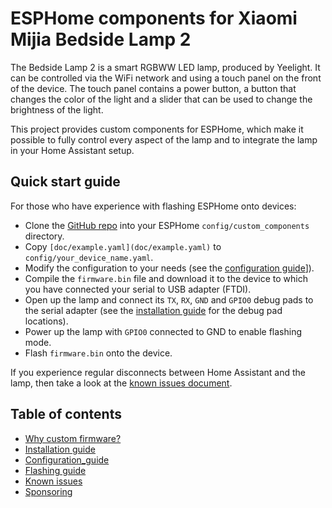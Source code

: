 # ESPHome components for Xiaomi Mijia Bedside Lamp 2

The Bedside Lamp 2 is a smart RGBWW LED lamp, produced by Yeelight. It can
be controlled via the WiFi network and using a touch panel on the front of
the device. The touch panel contains a power button, a button that changes
the color of the light and a slider that can be used to change the
brightness of the light.

This project provides custom components for ESPHome, which make it
possible to fully control every aspect of the lamp and to integrate the
lamp in your Home Assistant setup.

## Quick start guide

For those who have experience with flashing ESPHome onto devices:

* Clone the [GitHub repo](https://github.com/mmakaay/esphome-xiaomi_bslamp2)
  into your ESPHome `config/custom_components` directory.
* Copy `[doc/example.yaml](doc/example.yaml)` to `config/your_device_name.yaml`.
* Modify the configuration to your needs (see the [configuration guide](doc/configuration.md)]).
* Compile the `firmware.bin` file and download it to the device to which you
  have connected your serial to USB adapter (FTDI).
* Open up the lamp and connect its `TX`, `RX`, `GND` and `GPIO0` debug pads
  to the serial adapter (see the [installation
  guide](doc/installation.md) for the debug pad locations).
* Power up the lamp with `GPIO0` connected to GND to enable flashing mode.
* Flash `firmware.bin` onto the device.

If you experience regular disconnects between Home Assistant and the lamp,
then take a look at the [known issues document](doc/known_issues.md).

## Table of contents

* [Why custom firmware?](doc/why_custom_firmware.md)
* [Installation guide](doc/installation.md)
* [Configuration_guide](doc/configuration.md)
* [Flashing guide](doc/flashing.md)
* [Known issues](doc/known_issues.md)
* [Sponsoring](doc/sponsoring.md)
